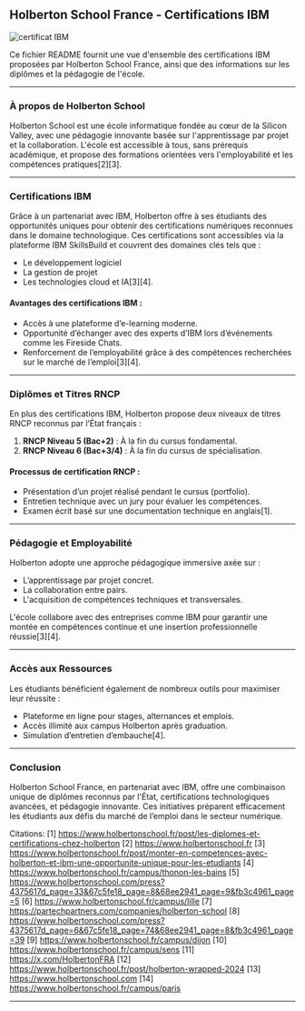 ## Holberton School France - Certifications IBM
![certificat IBM](images/img_certificate.png)

Ce fichier README fournit une vue d'ensemble des certifications IBM proposées par Holberton School France, ainsi que des informations sur les diplômes et la pédagogie de l'école.

---

### **À propos de Holberton School**
Holberton School est une école informatique fondée au cœur de la Silicon Valley, avec une pédagogie innovante basée sur l'apprentissage par projet et la collaboration. L'école est accessible à tous, sans prérequis académique, et propose des formations orientées vers l'employabilité et les compétences pratiques[2][3].

---

### **Certifications IBM**
Grâce à un partenariat avec IBM, Holberton offre à ses étudiants des opportunités uniques pour obtenir des certifications numériques reconnues dans le domaine technologique. Ces certifications sont accessibles via la plateforme IBM SkillsBuild et couvrent des domaines clés tels que :
- Le développement logiciel
- La gestion de projet
- Les technologies cloud et IA[3][4].

#### **Avantages des certifications IBM** :
- Accès à une plateforme d’e-learning moderne.
- Opportunité d’échanger avec des experts d’IBM lors d’événements comme les Fireside Chats.
- Renforcement de l’employabilité grâce à des compétences recherchées sur le marché de l’emploi[3][4].

---

### **Diplômes et Titres RNCP**
En plus des certifications IBM, Holberton propose deux niveaux de titres RNCP reconnus par l’État français :
1. **RNCP Niveau 5 (Bac+2)** : À la fin du cursus fondamental.
2. **RNCP Niveau 6 (Bac+3/4)** : À la fin du cursus de spécialisation.

#### **Processus de certification RNCP** :
- Présentation d’un projet réalisé pendant le cursus (portfolio).
- Entretien technique avec un jury pour évaluer les compétences.
- Examen écrit basé sur une documentation technique en anglais[1].

---

### **Pédagogie et Employabilité**
Holberton adopte une approche pédagogique immersive axée sur :
- L’apprentissage par projet concret.
- La collaboration entre pairs.
- L'acquisition de compétences techniques et transversales.

L'école collabore avec des entreprises comme IBM pour garantir une montée en compétences continue et une insertion professionnelle réussie[3][4].

---

### **Accès aux Ressources**
Les étudiants bénéficient également de nombreux outils pour maximiser leur réussite :
- Plateforme en ligne pour stages, alternances et emplois.
- Accès illimité aux campus Holberton après graduation.
- Simulation d’entretien d’embauche[4].

---

### **Conclusion**
Holberton School France, en partenariat avec IBM, offre une combinaison unique de diplômes reconnus par l'État, certifications technologiques avancées, et pédagogie innovante. Ces initiatives préparent efficacement les étudiants aux défis du marché de l’emploi dans le secteur numérique.

Citations:
[1] https://www.holbertonschool.fr/post/les-diplomes-et-certifications-chez-holberton
[2] https://www.holbertonschool.fr
[3] https://www.holbertonschool.fr/post/monter-en-competences-avec-holberton-et-ibm-une-opportunite-unique-pour-les-etudiants
[4] https://www.holbertonschool.fr/campus/thonon-les-bains
[5] https://www.holbertonschool.com/press?4375617d_page=33&67c5fe18_page=8&68ee2941_page=9&fb3c4961_page=5
[6] https://www.holbertonschool.fr/campus/lille
[7] https://partechpartners.com/companies/holberton-school
[8] https://www.holbertonschool.com/press?4375617d_page=6&67c5fe18_page=74&68ee2941_page=8&fb3c4961_page=39
[9] https://www.holbertonschool.fr/campus/dijon
[10] https://www.holbertonschool.fr/campus/sens
[11] https://x.com/HolbertonFRA
[12] https://www.holbertonschool.fr/post/holberton-wrapped-2024
[13] https://www.holbertonschool.com
[14] https://www.holbertonschool.fr/campus/paris

---
